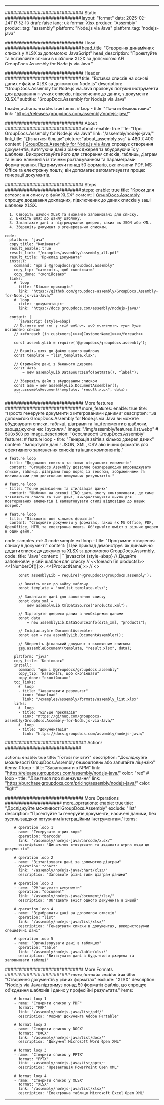 



---
############################# Static ############################
layout: "format"
date:  2025-02-24T17:52:10
draft: false
lang: uk
format: Xlsx
product: "Assembly"
product_tag: "assembly"
platform: "Node.js via Java"
platform_tag: "nodejs-java"

############################# Head ############################
head_title: "Створення динамічних списків у XLSX за допомогою JavaScript"
head_description: "Проектуйте та вставляйте списки в шаблони XLSX за допомогою API GroupDocs.Assembly for Node.js via Java."

############################# Header ############################
title: "Вставка списків на основі даних у файли XLSX за допомогою Node.js" 
description: "GroupDocs.Assembly for Node.js via Java пропонує потужні інструменти для додавання гнучких списків, підключених до даних, у документи XLSX."
subtitle: "GroupDocs.Assembly for Node.js via Java" 

header_actions:
  enable: true
  items:
    #  loop
    - title: "Почати безкоштовно"
      link: "https://releases.groupdocs.com/assembly/nodejs-java/"
      
############################# About ############################
about:
    enable: true
    title: "Про GroupDocs.Assembly for Node.js via Java"
    link: "/assembly/nodejs-java/"
    link_title: "Дізнатися більше"
    picture: "about_assembly.svg" # 480 X 400
    content: |
       [GroupDocs.Assembly for Node.js via Java](/assembly/nodejs-java/) спрощує створення документів, витягуючи дані з різних джерел та вбудовуючи їх у шаблони. Використовуйте його для створення списків, таблиць, діаграм та інших елементів із точним розташуванням та параметрами форматування. Підтримуючи понад 50 форматів, включаючи PDF, MS Office та електронну пошту, він допомагає автоматизувати процес генерації документів.

############################# Steps ############################
steps:
    enable: true
    title: "Кроки для вставлення списку в файл XLSX"
    content: |
      [GroupDocs.Assembly](/assembly/nodejs-java/) спрощує додавання докладних, підключених до даних списків у ваші шаблони XLSX.
      
      1. Створіть шаблон XLSX та визначте заповнювачі для списку.
      2. Вкажіть шлях до файлу шаблону.
      3. Завантажте дані з підтримуваних джерел, таких як JSON або XML.
      4. Збережіть документ з згенерованим списком.
   
    code:
      platform: "java"
      copy_title: "Копіювати"
      result_enable: true
      result_link: "/examples/assembly/assembly_all.pdf"
      result_title: "Приклад документа"
      install:
        command: "npm i @groupdocs/groupdocs.assembly"
        copy_tip: "натисніть, щоб скопіювати"
        copy_done: "скопійовано"
      links:
        #  loop
        - title: "Більше прикладів"
          link: "https://github.com/groupdocs-assembly/GroupDocs.Assembly-for-Node.js-via-Java/"
        #  loop
        - title: "Документація"
          link: "https://docs.groupdocs.com/assembly/nodejs-java/"
          
      content: |
        ```javascript {style=abap}
        // Вставте цей тег у свій шаблон, щоб позначити, куди буде вставлено список
        // <<foreach [in customers]>><<[CustomerName]>><</foreach>>
    
        const assemblyLib = require('@groupdocs/groupdocs.assembly');

        // Вкажіть шлях до файлу вашого шаблону
        const template = "list_template.xlsx";

        // Отримайте дані з бажаного джерела
        const data 
            = new assemblyLib.DataSourceInfo(GetData(), "label");

        // Збережіть файл з вбудованим списком
        const asm = new assemblyLib.DocumentAssembler();
        asm.assembleDocument(template, "result.xlsx", data);
        ```           

############################# More features ############################
more_features:
  enable: true
  title: "Просто генеруйте документи з інтегрованими даними"
  description: "За допомогою GroupDocs.Assembly for Node.js via Java ви можете вбудовувати списки, таблиці, діаграми та інші елементи в шаблони, заощаджуючи час і зусилля."
  image: "/img/assembly/features_list.webp" # 500x500 px
  image_description: "Особливості GroupDocs.Assembly"
  features:
    # feature loop
    - title: "Генерація звітів з кількох джерел даних"
      content: "Імпортуйте дані з JSON, XML, CSV або інших форматів для ефективного заповнення списків та інших компонентів."

    # feature loop
    - title: "Додавання списків та інших візуальних елементів"
      content: "GroupDocs.Assembly дозволяє безперешкодно впроваджувати списки, таблиці, діаграми тощо поряд із текстом, зображеннями та посиланнями для досягнення вишуканих результатів."

    # feature loop
    - title: "Точне розміщення та стилізація даних"
      content: "Шаблони на основі LINQ дають змогу контролювати, де саме з'являються списки та інші дані, використовувати цикли для повторюваних елементів і налаштовувати стилі відповідно до ваших потреб."

    # feature loop
    - title: "Підходить для кількох форматів"
      content: "Створюйте документи у форматах, таких як MS Office, PDF, OpenOffice, HTML та електронна пошта. Об'єднуйте вміст з різних джерел в один файл."
      
  code_samples_ext:
    # code sample ext loop
    - title: "Програмне створення списку в документі"
      content: |
        Цей приклад демонструє, як динамічно додати список до документа XLSX за допомогою GroupDocs.Assembly.
      code:
        title: "Java"
        content: |
          ```javascript {style=abap}
          // Додайте заповнювач у свій шаблон для списку
          // <<foreach [in products]>><<[NumberOf()]>>. <<[ProductName]>>
          // <</foreach>>
          
          const assemblyLib = require('@groupdocs/groupdocs.assembly');

          // Вкажіть шлях до файлу шаблону
          const template = "numlist_template.xlsx";

          // Завантажте дані для заповнення списку
          const data_xml =
              new assemblyLib.XmlDataSource("products.xml");

          // Підготуйте джерело даних з необхідними даними
          const data 
              = new assemblyLib.DataSourceInfo(data_xml, "products");

          // Ініціалізуйте DocumentAssembler
          const asm = new assemblyLib.DocumentAssembler();

          // Збережіть фінальний документ з включеним списком
          asm.assembleDocument(template, "result.xlsx", data);
          ```
        platform: "java"
        copy_title: "Копіювати"
        install:
          command: "npm i @groupdocs/groupdocs.assembly"
          copy_tip: "натисніть, щоб скопіювати"
          copy_done: "скопійовано"
        top_links:
          #  loop
          - title: "Завантажити результат"
            icon: "download"
            link: "/examples/assembly/formats/assembly_list.xlsx"
        links:
          #  loop
          - title: "Більше прикладів"
            link: "https://github.com/groupdocs-assembly/GroupDocs.Assembly-for-Node.js-via-Java/"
          #  loop
          - title: "Документація"
            link: "https://docs.groupdocs.com/assembly/nodejs-java/"
            

            


############################## Actions ############################

actions:
  enable: true
  title: "Готові почати?"
  description: "Досліджуйте можливості GroupDocs.Assembly безкоштовно або запитайте ліцензію"
  items:
    #  loop
    - title: "Завантажити з NPM"
      link: "https://releases.groupdocs.com/assembly/nodejs-java/"
      color: "red"
        #  loop
    - title: "Дізнатися про ліцензування"
      link: "https://purchase.groupdocs.com/pricing/assembly/nodejs-java/"
      color: "light"


############################# More Operations #####################
more_operations:
    enable: true
    title: "Досліджуйте можливості GroupDocs.Assembly"
    exclude: "list"
    description: "Проектуйте та генеруйте документи, насичені даними, без зусиль завдяки потужним інтеграційним інструментам."
    items: 
          
        # operation loop 1
        - name: "Генерувати штрих-коди"
          operation: "barcode"
          link: "/assembly/nodejs-java/barcode/xlsx/"
          description: "Динамічно створювати та додавати штрих-коди до документів"

        # operation loop 2
        - name: "Візуалізувати дані за допомогою діаграм"
          operation: "chart"
          link: "/assembly/nodejs-java/chart/xlsx/"
          description: "Заповнити різні типи діаграм даними"

        # operation loop 3
        - name: "Об'єднувати документи"
          operation: "document"
          link: "/assembly/nodejs-java/document/xlsx/"
          description: "Об'єднати вміст одного документа в інший"

        # operation loop 4
        - name: "Відображати дані за допомогою списків"
          operation: "list"
          link: "/assembly/nodejs-java/list/xlsx/"
          description: "Генерувати списки в документах, використовуючи специфічні дані"

        # operation loop 5
        - name: "Організовувати дані в таблицях"
          operation: "table"
          link: "/assembly/nodejs-java/table/xlsx/"
          description: "Витягувати дані з будь-якого джерела та заповнювати таблиці"
         
          
############################# More Formats ########################
more_formats:
    enable: true
    title: "Створення документів у різних форматах"
    exclude: "XLSX"
    description: "Node.js via Java підтримує понад 50 форматів файлів, що спрощує об'єднання шаблонів і даних у професійні результати."
    items: 
          
        # format loop 1
        - name: "Створити список у PDF"
          format: "PDF"
          link: "/assembly/nodejs-java/list/pdf/"
          description: "Формат документа Adobe Portable"
          
        # format loop 2
        - name: "Створити список у DOCX"
          format: "DOCX"
          link: "/assembly/nodejs-java/list/docx/"
          description: "Документ Microsoft Word Open XML"
          
        # format loop 3
        - name: "Створити список у PPTX"
          format: "PPTX"
          link: "/assembly/nodejs-java/list/pptx/"
          description: "Презентація PowerPoint Open XML"
          
        # format loop 4
        - name: "Створити список у XLSX"
          format: "XLSX"
          link: "/assembly/nodejs-java/list/xlsx/"
          description: "Електронна таблиця Microsoft Excel Open XML"


          

---
